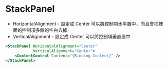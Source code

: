 # StackPanel

- HorizontalAlignment - 設定成 Center 可以將控制項水平置中，而且會把裡面的控制項多餘的空白去掉
- VerticalAlignment - 設定成 Center 可以將控制項垂直置中

```xml
<StackPanel HorizontalAlignment="Center"
            VerticalAlignment="Center">
    <ContentControl Content="{Binding Content}" />
</StackPanel>
```
